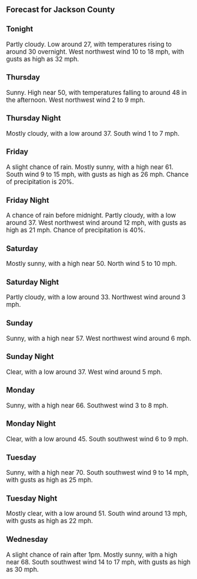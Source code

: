 <div>
   <h2>Forecast for Jackson County</h2>
   <p>
      <div style="font-size:120%">
         <h3>Tonight</h3>Partly cloudy. Low around 27, with temperatures rising to around 30 overnight. West northwest wind 10 to 18 mph, with gusts
         as high as 32 mph.<br></div>
   </p>
   <p>
      <div style="font-size:120%">
         <h3>Thursday</h3>Sunny. High near 50, with temperatures falling to around 48 in the afternoon. West northwest wind 2 to 9 mph.<br></div>
   </p>
   <p>
      <div style="font-size:120%">
         <h3>Thursday Night</h3>Mostly cloudy, with a low around 37. South wind 1 to 7 mph.<br></div>
   </p>
   <p>
      <div style="font-size:120%">
         <h3>Friday</h3>A slight chance of rain. Mostly sunny, with a high near 61. South wind 9 to 15 mph, with gusts as high as 26 mph. Chance of
         precipitation is 20%.<br></div>
   </p>
   <p>
      <div style="font-size:120%">
         <h3>Friday Night</h3>A chance of rain before midnight. Partly cloudy, with a low around 37. West northwest wind around 12 mph, with gusts as high
         as 21 mph. Chance of precipitation is 40%.<br></div>
   </p>
   <p>
      <div style="font-size:120%">
         <h3>Saturday</h3>Mostly sunny, with a high near 50. North wind 5 to 10 mph.<br></div>
   </p>
   <p>
      <div style="font-size:120%">
         <h3>Saturday Night</h3>Partly cloudy, with a low around 33. Northwest wind around 3 mph.<br></div>
   </p>
   <p>
      <div style="font-size:120%">
         <h3>Sunday</h3>Sunny, with a high near 57. West northwest wind around 6 mph.<br></div>
   </p>
   <p>
      <div style="font-size:120%">
         <h3>Sunday Night</h3>Clear, with a low around 37. West wind around 5 mph.<br></div>
   </p>
   <p>
      <div style="font-size:120%">
         <h3>Monday</h3>Sunny, with a high near 66. Southwest wind 3 to 8 mph.<br></div>
   </p>
   <p>
      <div style="font-size:120%">
         <h3>Monday Night</h3>Clear, with a low around 45. South southwest wind 6 to 9 mph.<br></div>
   </p>
   <p>
      <div style="font-size:120%">
         <h3>Tuesday</h3>Sunny, with a high near 70. South southwest wind 9 to 14 mph, with gusts as high as 25 mph.<br></div>
   </p>
   <p>
      <div style="font-size:120%">
         <h3>Tuesday Night</h3>Mostly clear, with a low around 51. South wind around 13 mph, with gusts as high as 22 mph.<br></div>
   </p>
   <p>
      <div style="font-size:120%">
         <h3>Wednesday</h3>A slight chance of rain after 1pm. Mostly sunny, with a high near 68. South southwest wind 14 to 17 mph, with gusts as high
         as 30 mph.<br></div>
   </p>
</div>